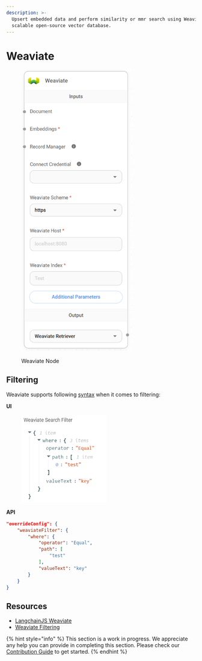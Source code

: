 ```yaml
---
description: >-
  Upsert embedded data and perform similarity or mmr search using Weaviate, a
  scalable open-source vector database.
---
```


# Weaviate

<figure><img src="../../../.gitbook/assets/image (165).png" alt="" width="295"><figcaption><p>Weaviate Node</p></figcaption></figure>

## Filtering

Weaviate supports following [syntax](https://weaviate.io/developers/weaviate/search/filters) when it comes to filtering:

**UI**

<figure><img src="../../../.gitbook/assets/image (5) (1).png" alt="" width="227"><figcaption></figcaption></figure>

**API**

```json
"overrideConfig": {
    "weaviateFilter": {
        "where": {
            "operator": "Equal",
            "path": [
                "test"
            ],
            "valueText": "key"
        }
    }
}
```

## Resources

* [LangchainJS Weaviate](https://js.langchain.com/v0.1/docs/integrations/vectorstores/weaviate/#usage-query-documents)
* [Weaviate Filtering](https://weaviate.io/developers/weaviate/search/filters)

{% hint style="info" %}
This section is a work in progress. We appreciate any help you can provide in completing this section. Please check our [Contribution Guide](../../../contributing/) to get started.
{% endhint %}
